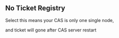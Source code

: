 ## No Ticket Registry

Select this means your CAS is only one single node, 

and ticket will gone after CAS server restart
